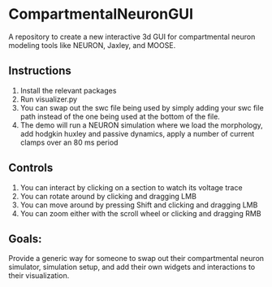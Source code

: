 # CompartmentalNeuronGUI
A repository to create a new interactive 3d GUI for compartmental neuron modeling tools like NEURON, Jaxley, and MOOSE.
## Instructions
1. Install the relevant packages
2. Run visualizer.py
3. You can swap out the swc file being used by simply adding your swc file path instead of the one being used at the bottom of the file.
4. The demo will run a NEURON simulation where we load the morphology, add hodgkin huxley and passive dynamics, apply a number of current clamps over an 80 ms period
## Controls
1. You can interact by clicking on a section to watch its voltage trace
2. You can rotate around by clicking and dragging LMB
3. You can move around by pressing Shift and clicking and dragging LMB
4. You can zoom either with the scroll wheel or clicking and dragging RMB
## Goals:
Provide a generic way for someone to swap out their compartmental neuron simulator, simulation setup, and add their own widgets and interactions to their visualization.

